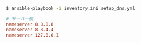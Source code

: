 ```bash
$ ansible-playbook -i inventory.ini setup_dns.yml
```

```text:/etc/resolv.conf
# サーバー側
nameserver 8.8.8.8
nameserver 8.8.4.4
nameserver 127.0.0.1
```